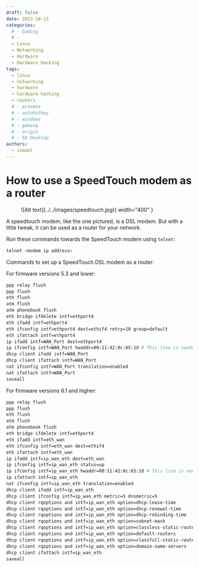 ```yaml
---
draft: false
date: 2023-10-13
categories:
  # - Gaming
  # - 
  - Linux
  - Networking
  - Hardware
  - Hardware Hacking
tags:
  - linux
  - networking
  - hardware
  - hardware hacking
  - routers
  # - proxmox
  # - autohotkey
  # - windows
  # - gaming
  # - origin
  # - EA Desktop
authors:
  - ismael
---
```


# How to use a SpeedTouch modem as a router

<figure markdown>
  ![Alt text](../../images/speedtouch.jpg){ width="400" }
  <figcaption></figcaption>
</figure>

A speedtouch modem, like the one pictured, is a DSL modem. But with a little tweak, it can be used as a router for your network.
<!-- more -->
Run these commands towards the SpeedTouch modem using `telnet`:

``` bash
telnet <modem ip address>
```

Commands to set up a SpeedTouch DSL modem as a router:

For firmware versions 5.3 and lower:

``` bash
ppp relay flush
ppp flush
eth flush
atm flush
atm phonebook flush
eth bridge ifdelete intf=ethport4
eth ifadd intf=ethport4
eth ifconfig intf=ethport4 dest=ethif4 retry=10 group=default
eth ifattach intf=ethport4
ip ifadd intf=WAN_Port dest=ethport4
ip ifconfig intf=WAN_Port hwaddr=00:11:42:0c:65:1d # This line is needed if MAC address cloning is required, otherwise it's not necessary
dhcp client ifadd intf=WAN_Port
dhcp client ifattach intf=WAN_Port
nat ifconfig intf=WAN_Port translation=enabled
nat ifattach intf=WAN_Port
saveall
```

For firmware versions 6.1 and higher:

``` bash
ppp relay flush
ppp flush
eth flush
atm flush
atm phonebook flush
eth bridge ifdelete intf=ethport4
eth ifadd intf=eth_wan
eth ifconfig intf=eth_wan dest=ethif4
eth ifattach intf=eth_wan
ip ifadd intf=ip_wan_eth dest=eth_wan
ip ifconfig intf=ip_wan_eth status=up
ip ifconfig intf=ip_wan_eth hwaddr=00:11:42:0c:65:1d # This line is needed if MAC address cloning is required, otherwise it's not necessary
ip ifattach intf=ip_wan_eth
nat ifconfig intf=ip_wan_eth translation=enabled
dhcp client ifadd intf=ip_wan_eth
dhcp client ifconfig intf=ip_wan_eth metric=5 dnsmetric=5
dhcp client rqoptions and intf=ip_wan_eth option=dhcp-lease-time
dhcp client rqoptions and intf=ip_wan_eth option=dhcp-renewal-time
dhcp client rqoptions and intf=ip_wan_eth option=dhcp-rebinding-time
dhcp client rqoptions and intf=ip_wan_eth option=subnet-mask
dhcp client rqoptions and intf=ip_wan_eth option=classless-static-routes
dhcp client rqoptions and intf=ip_wan_eth option=default-routers
dhcp client rqoptions and intf=ip_wan_eth option=classfull-static-routes
dhcp client rqoptions and intf=ip_wan_eth option=domain-name-servers
dhcp client ifattach intf=ip_wan_eth
saveall
```
